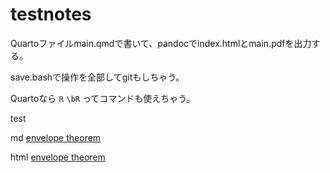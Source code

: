 
<script> window.MathJax = { loader: {     load: ['[tex]/physics', '[tex]/ams', '[tex]/unicode'] }, tex: {     packages: {'[+]': ['physics', 'ams', 'unicode']} } }; </script>
<style> .math.inline {     font-size: 85%; } .math.display {     font-size: 100%; } </style>

# testnotes

Quartoファイルmain.qmdで書いて、pandocでindex.htmlとmain.pdfを出力する。

save.bashで操作を全部してgitもしちゃう。

Quartoなら $\mathbb{R}$ `\bR` ってコマンドも使えちゃう。

test

md [envelope theorem](envelope_theorem/README.md)

html [envelope theorem](envelope_theorem/index.html)
